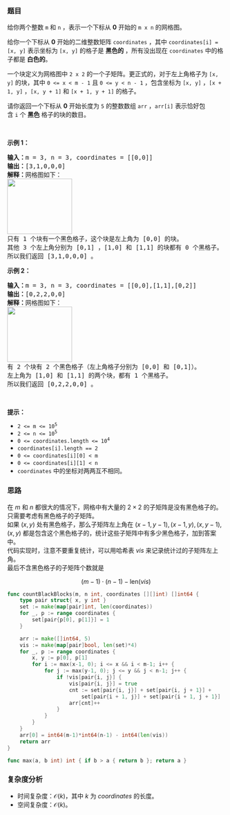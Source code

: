 ### 题目  

<p>给你两个整数 <code>m</code> 和 <code>n</code> ，表示一个下标从 <strong>0</strong> 开始的 <code>m x n</code> 的网格图。</p>

<p>给你一个下标从 <strong>0</strong> 开始的二维整数矩阵 <code>coordinates</code> ，其中 <code>coordinates[i] = [x, y]</code> 表示坐标为 <code>[x, y]</code> 的格子是 <strong>黑色的</strong> ，所有没出现在 <code>coordinates</code> 中的格子都是 <strong>白色的</strong>。</p>

<p>一个块定义为网格图中 <code>2 x 2</code> 的一个子矩阵。更正式的，对于左上角格子为 <code>[x, y]</code> 的块，其中 <code>0 &lt;= x &lt; m - 1</code> 且 <code>0 &lt;= y &lt; n - 1</code> ，包含坐标为 <code>[x, y]</code> ，<code>[x + 1, y]</code> ，<code>[x, y + 1]</code> 和 <code>[x + 1, y + 1]</code> 的格子。</p>

<p>请你返回一个下标从 <strong>0</strong> 开始长度为 <code>5</code> 的整数数组 <code>arr</code> ，<code>arr[i]</code> 表示恰好包含 <code>i</code> 个 <strong>黑色</strong> 格子的块的数目。</p>

<p> </p>

<p><strong>示例 1：</strong></p>

<pre><b>输入：</b>m = 3, n = 3, coordinates = [[0,0]]
<b>输出：</b>[3,1,0,0,0]
<b>解释：</b>网格图如下：
<img alt="" src="https://assets.leetcode.com/uploads/2023/06/18/screen-shot-2023-06-18-at-44656-am.png" style="width: 150px; height: 128px;"/>
只有 1 个块有一个黑色格子，这个块是左上角为 [0,0] 的块。
其他 3 个左上角分别为 [0,1] ，[1,0] 和 [1,1] 的块都有 0 个黑格子。
所以我们返回 [3,1,0,0,0] 。
</pre>

<p><strong>示例 2：</strong></p>

<pre><b>输入：</b>m = 3, n = 3, coordinates = [[0,0],[1,1],[0,2]]
<b>输出：</b>[0,2,2,0,0]
<b>解释：</b>网格图如下：
<img alt="" src="https://assets.leetcode.com/uploads/2023/06/18/screen-shot-2023-06-18-at-45018-am.png" style="width: 150px; height: 128px;"/>
有 2 个块有 2 个黑色格子（左上角格子分别为 [0,0] 和 [0,1]）。
左上角为 [1,0] 和 [1,1] 的两个块，都有 1 个黑格子。
所以我们返回 [0,2,2,0,0] 。
</pre>

<p> </p>

<p><strong>提示：</strong></p>

<ul>
	<li><code>2 &lt;= m &lt;= 10<sup>5</sup></code></li>
	<li><code>2 &lt;= n &lt;= 10<sup>5</sup></code></li>
	<li><code>0 &lt;= coordinates.length &lt;= 10<sup>4</sup></code></li>
	<li><code>coordinates[i].length == 2</code></li>
	<li><code>0 &lt;= coordinates[i][0] &lt; m</code></li>
	<li><code>0 &lt;= coordinates[i][1] &lt; n</code></li>
	<li><code>coordinates</code> 中的坐标对两两互不相同。</li>
</ul>
 
### 思路  

在 $m$ 和 $n$ 都很大的情况下，网格中有大量的 $2\times 2$ 的子矩阵是没有黑色格子的。只需要考虑有黑色格子的子矩阵。  
如果 $(x,y)$ 处有黑色格子，那么子矩阵左上角在 $(x-1,y-1),(x-1,y),(x,y-1),(x,y)$ 都是包含这个黑色格子的，统计这些子矩阵中有多少黑色格子，加到答案中。  
代码实现时，注意不要重复统计，可以用哈希表 $\textit{vis}$ 来记录统计过的子矩阵左上角。  
最后不含黑色格子的子矩阵个数就是  

$$
(m-1)\cdot (n-1) - \text{len}(\textit{vis})
$$

```go 
func countBlackBlocks(m, n int, coordinates [][]int) []int64 {
	type pair struct{ x, y int }
	set := make(map[pair]int, len(coordinates))
	for _, p := range coordinates {
		set[pair{p[0], p[1]}] = 1
	}

	arr := make([]int64, 5)
	vis := make(map[pair]bool, len(set)*4)
	for _, p := range coordinates {
		x, y := p[0], p[1]
		for i := max(x-1, 0); i <= x && i < m-1; i++ {
			for j := max(y-1, 0); j <= y && j < n-1; j++ {
				if !vis[pair{i, j}] {
					vis[pair{i, j}] = true
					cnt := set[pair{i, j}] + set[pair{i, j + 1}] +
						set[pair{i + 1, j}] + set[pair{i + 1, j + 1}]
					arr[cnt]++
				}
			}
		}
	}
	arr[0] = int64(m-1)*int64(n-1) - int64(len(vis))
	return arr
}

func max(a, b int) int { if b > a { return b }; return a }
```

### 复杂度分析  

- 时间复杂度：$\mathcal{O}(k)$，其中 $k$ 为 $\textit{coordinates}$ 的长度。
- 空间复杂度：$\mathcal{O}(k)$。
